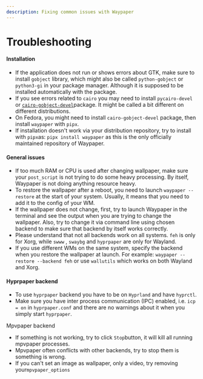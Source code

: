 ```yaml
---
description: Fixing common issues with Waypaper
---
```


# Troubleshooting

#### Installation

* If the application does not run or shows errors about GTK, make sure to install `gobject` library, which might also be called `python-gobject` or `python3-gi` in your package manager. Although it is supposed to be installed automatically with the package.
* If you see errors related to `cairo` you may need to install `pycairo-devel` or [`cairo-gobject-devel`](https://packages.fedoraproject.org/pkgs/cairo/cairo-gobject-devel/)package. It might be called a bit different on different distributions.
* On Fedora, you might need to install `cairo-gobject-devel` package, then install `waypaper` with `pipx`.
* If installation doesn't work via your distribution repository, try to install with `pipx`as: `pipx install waypaper` as this is the only officially maintained repository of Waypaper.

#### General issues

* If too much RAM or CPU is used after changing wallpaper, make sure your `post_script` is not trying to do some heavy processing. By itself, Waypaper is not doing anything resource heavy.
* To restore the wallpaper after a reboot, you need to launch `waypaper --restore` at the start of your system. Usually, it means that you need to add it to the config of your WM.
* If the wallpaper does not change, first, try to launch Waypaper in the terminal and see the output when you are trying to change the wallpaper. Also, try to change it via command line using chosen backend to make sure that backend by itself works correctly.
* Please understand that not all backends work on all systems. `feh` is only for Xorg, while `swww` , `swaybg` and `hyprpaper` are only for Wayland.
* If you use different WMs on the same system, specify the backend when you restore the wallpaper at launch. For example: `waypaper --restore --backend feh` or use `wallutils` which works on both Wayland and Xorg.

#### Hyprpaper backend

* To use `hyprpaper` backend you have to be on `Hyprland` and have `hyprctl`.
* Make sure you have inter process communication (IPC) enabled, i.e. `icp = on` in `hyprpaper.conf` and there are no warnings about it when you simply start `hyprpaper`.

Mpvpaper backend

* If something is not working, try to click `Stop`button, it will kill all running mpvpaper processes.
* Mpvpaper often conflicts with other backends, try to stop them is something is wrong.
* If you can't set an image as wallpaper, only a video, try removing your`mpvpaper_options`
